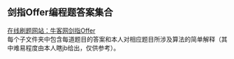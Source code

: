 ## 剑指Offer编程题答案集合
[在线刷题网站：牛客网剑指Offer](https://www.nowcoder.com/ta/coding-interviews?page=1)  
每个子文件夹中包含每道题目的答案和本人对相应题目所涉及算法的简单解释（其中难易程度由本人瞎jb给出，仅供参考）。
